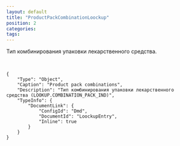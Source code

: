 ```yaml
---
layout: default
title: "ProductPackCombinationLoockup"
position: 2
categories: 
tags: 
---
```


Тип комбинирования упаковки лекарственного средства.

 

```
{
	"Type": "Object",
	"Caption": "Product pack combinations",
	"Description": "Тип комбинирования упаковки лекарственного средства (LOOKUP.COMBINATION_PACK_IND)",
	"TypeInfo": {
		"DocumentLink": {
			"ConfigId": "Dmd",
			"DocumentId": "LoockupEntry",
			"Inline": true
		}
	}
}
```

 

 

